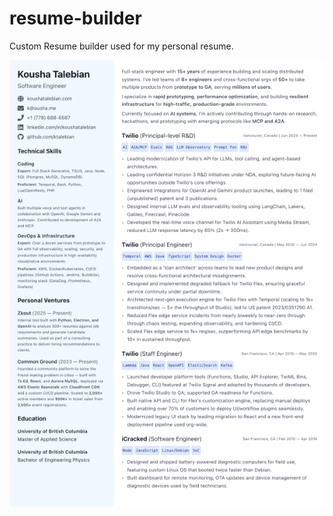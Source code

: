 # resume-builder

Custom Resume builder used for my personal resume.

![resume](content/resume.png)

